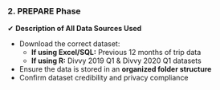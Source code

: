 ### **2. PREPARE Phase**

✔ **Description of All Data Sources Used**

- Download the correct dataset:
    - **If using Excel/SQL:** Previous 12 months of trip data
    - **If using R:** Divvy 2019 Q1 & Divvy 2020 Q1 datasets
- Ensure the data is stored in an **organized folder structure**
- Confirm dataset credibility and privacy compliance